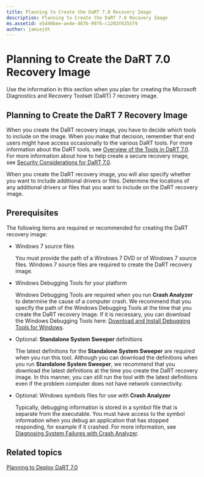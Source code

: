 ```yaml
---
title: Planning to Create the DaRT 7.0 Recovery Image
description: Planning to Create the DaRT 7.0 Recovery Image
ms.assetid: e5d49bee-ae4e-467b-9976-c1203f6355f9
author: jamiejdt
---
```


# Planning to Create the DaRT 7.0 Recovery Image


Use the information in this section when you plan for creating the Microsoft Diagnostics and Recovery Toolset (DaRT) 7 recovery image.

## Planning to Create the DaRT 7 Recovery Image


When you create the DaRT recovery image, you have to decide which tools to include on the image. When you make that decision, remember that end users might have access occasionally to the various DaRT tools. For more information about the DaRT tools, see [Overview of the Tools in DaRT 7.0](overview-of-the-tools-in-dart-70-new-ia.md). For more information about how to help create a secure recovery image, see [Security Considerations for DaRT 7.0](security-considerations-for-dart-70-dart-7.md).

When you create the DaRT recovery image, you will also specify whether you want to include additional drivers or files. Determine the locations of any additional drivers or files that you want to include on the DaRT recovery image.

## Prerequisites


The following items are required or recommended for creating the DaRT recovery image:

-   Windows 7 source files

    You must provide the path of a Windows 7 DVD or of Windows 7 source files. Windows 7 source files are required to create the DaRT recovery image.

-   Windows Debugging Tools for your platform

    Windows Debugging Tools are required when you run **Crash Analyzer** to determine the cause of a computer crash. We recommend that you specify the path of the Windows Debugging Tools at the time that you create the DaRT recovery image. If it is necessary, you can download the Windows Debugging Tools here: [Download and Install Debugging Tools for Windows](http://go.microsoft.com/fwlink/?LinkId=99934).

-   Optional: **Standalone System Sweeper** definitions

    The latest definitions for the **Standalone System Sweeper** are required when you run this tool. Although you can download the definitions when you run **Standalone System Sweeper**, we recommend that you download the latest definitions at the time you create the DaRT recovery image. In this manner, you can still run the tool with the latest definitions even if the problem computer does not have network connectivity.

-   Optional: Windows symbols files for use with **Crash Analyzer**

    Typically, debugging information is stored in a symbol file that is separate from the executable. You must have access to the symbol information when you debug an application that has stopped responding, for example if it crashed. For more information, see [Diagnosing System Failures with Crash Analyzer](diagnosing-system-failures-with-crash-analyzer--dart-7.md).

## Related topics


[Planning to Deploy DaRT 7.0](planning-to-deploy-dart-70.md)

 

 





